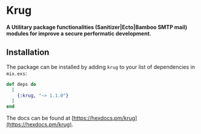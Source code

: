 # Krug

**A Utilitary package functionalities (Sanitizer|Ecto|Bamboo SMTP mail) 
modules for improve a secure performatic development.**

## Installation

The package can be installed by adding `krug` to your list of dependencies in `mix.exs`:

```elixir
def deps do
  [
    {:krug, "~> 1.1.0"}
  ]
end
```

The docs can be found at [https://hexdocs.pm/krug](https://hexdocs.pm/krug).

